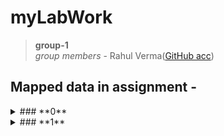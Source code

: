 # myLabWork

>  **group-1**  
  _group members_ - Rahul Verma([GitHub acc](https://github.com/NME-rahul/))


## Mapped data in assignment - 

<details>
* housing median age vs median income vs median house value
  
* median house age vs median income
  
* ocaen proximity vs median house value
  
* population vs ocean proximity
  
* population latitude vs longitude
  
<summary> ### **0** </summary>
</details>

<details>
* number of seats vs year
  
* number of seats vs valid votes polled vs year
  
* valid votes votes vs polled vs year
  
<summary> ### **1** </summary>
</details>

